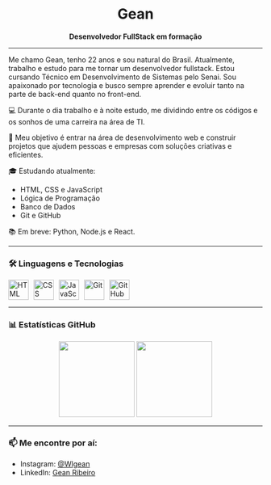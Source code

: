 <h1 align="center">Gean</h1>

<p align="center">
  <strong>Desenvolvedor FullStack em formação</strong>
</p>

---

Me chamo Gean, tenho 22 anos e sou natural do Brasil. Atualmente, trabalho e estudo para me tornar um desenvolvedor fullstack. Estou cursando Técnico em Desenvolvimento de Sistemas pelo Senai. Sou apaixonado por tecnologia e busco sempre aprender e evoluir tanto na parte de back-end quanto no front-end.

💻 Durante o dia trabalho e à noite estudo, me dividindo entre os códigos e os sonhos de uma carreira na área de TI.

🚀 Meu objetivo é entrar na área de desenvolvimento web e construir projetos que ajudem pessoas e empresas com soluções criativas e eficientes.

🎓 Estudando atualmente:
- HTML, CSS e JavaScript
- Lógica de Programação
- Banco de Dados
- Git e GitHub

📚 Em breve: Python, Node.js e React.

---

### 🛠️ Linguagens e Tecnologias

<div style="display: flex; flex-wrap: wrap; gap: 10px;">
  <img src="https://cdn.jsdelivr.net/gh/devicons/devicon/icons/html5/html5-original.svg" height="40" alt="HTML"/>
  <img src="https://cdn.jsdelivr.net/gh/devicons/devicon/icons/css3/css3-original.svg" height="40" alt="CSS"/>
  <img src="https://cdn.jsdelivr.net/gh/devicons/devicon/icons/javascript/javascript-original.svg" height="40" alt="JavaScript"/>
  <img src="https://cdn.jsdelivr.net/gh/devicons/devicon/icons/git/git-original.svg" height="40" alt="Git"/>
  <img src="https://cdn.jsdelivr.net/gh/devicons/devicon/icons/github/github-original.svg" height="40" alt="GitHub"/>
</div>

---

### 📊 Estatísticas GitHub

<div align="center">
  <img height="150em" src="https://github-readme-stats.vercel.app/api?username=geanBr001&show_icons=true&theme=dark&count_private=true"/>
  <img height="150em" src="https://github-readme-stats.vercel.app/api/top-langs/?username=geanBr001&layout=compact&langs_count=7&theme=dark"/>
</div>

---

### 📫 Me encontre por aí:
- Instagram: [@Wlgean](https://instagram.com/Wlgean)
- LinkedIn: [Gean Ribeiro](https://www.linkedin.com/in/gean-ribeiro-4b9888359)
